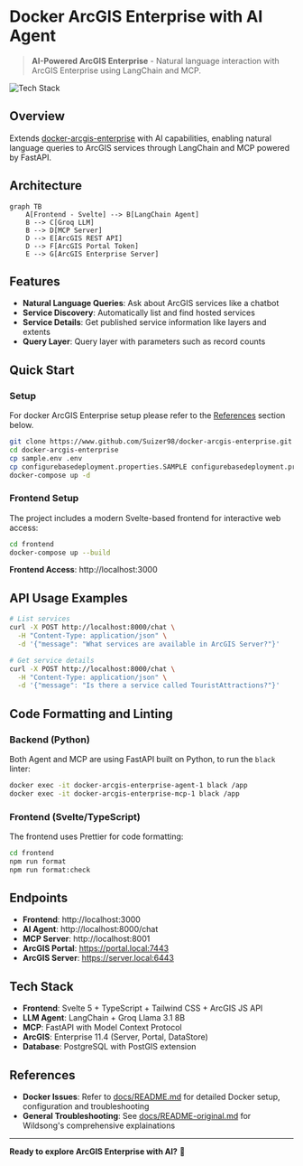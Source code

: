 # Docker ArcGIS Enterprise with AI Agent

> **AI-Powered ArcGIS Enterprise** - Natural language interaction with ArcGIS Enterprise using LangChain and MCP.

![Tech Stack](https://skillicons.dev/icons?i=docker,svelte,typescript,tailwindcss,python,fastapi,postgresql,ubuntu,bash,npm)

## Overview

Extends [docker-arcgis-enterprise](https://github.com/Wildsong/docker-arcgis-enterprise) with AI capabilities, enabling natural language queries to ArcGIS services through LangChain and MCP powered by FastAPI.

## Architecture

```mermaid
graph TB
    A[Frontend - Svelte] --> B[LangChain Agent]
    B --> C[Groq LLM]
    B --> D[MCP Server]
    D --> E[ArcGIS REST API]
    D --> F[ArcGIS Portal Token]
    E --> G[ArcGIS Enterprise Server]
```

## Features

- **Natural Language Queries**: Ask about ArcGIS services like a chatbot
- **Service Discovery**: Automatically list and find hosted services
- **Service Details**: Get published service information like layers and extents
- **Query Layer**: Query layer with parameters such as record counts

## Quick Start

### Setup
For docker ArcGIS Enterprise setup please refer to the [References](#references) section below.

```bash
git clone https://www.github.com/Suizer98/docker-arcgis-enterprise.git
cd docker-arcgis-enterprise
cp sample.env .env
cp configurebasedeployment.properties.SAMPLE configurebasedeployment.properties
docker-compose up -d
```

### Frontend Setup

The project includes a modern Svelte-based frontend for interactive web access:

```bash
cd frontend
docker-compose up --build
```

**Frontend Access**: http://localhost:3000

## API Usage Examples

```bash
# List services
curl -X POST http://localhost:8000/chat \
  -H "Content-Type: application/json" \
  -d '{"message": "What services are available in ArcGIS Server?"}'

# Get service details
curl -X POST http://localhost:8000/chat \
  -H "Content-Type: application/json" \
  -d '{"message": "Is there a service called TouristAttractions?"}'
```

## Code Formatting and Linting

### Backend (Python)
Both Agent and MCP are using FastAPI built on Python, to run the `black` linter:

```bash
docker exec -it docker-arcgis-enterprise-agent-1 black /app
docker exec -it docker-arcgis-enterprise-mcp-1 black /app
```

### Frontend (Svelte/TypeScript)
The frontend uses Prettier for code formatting:

```bash
cd frontend
npm run format
npm run format:check
```

## Endpoints

- **Frontend**: http://localhost:3000
- **AI Agent**: http://localhost:8000/chat
- **MCP Server**: http://localhost:8001
- **ArcGIS Portal**: https://portal.local:7443
- **ArcGIS Server**: https://server.local:6443

## Tech Stack

- **Frontend**: Svelte 5 + TypeScript + Tailwind CSS + ArcGIS JS API
- **LLM Agent**: LangChain + Groq Llama 3.1 8B
- **MCP**: FastAPI with Model Context Protocol
- **ArcGIS**: Enterprise 11.4 (Server, Portal, DataStore)
- **Database**: PostgreSQL with PostGIS extension

## References

- **Docker Issues**: Refer to [docs/README.md](docs/README.md) for detailed Docker setup, configuration and troubleshooting
- **General Troubleshooting**: See [docs/README-original.md](docs/README-original.md) for Wildsong's comprehensive explainations
---

**Ready to explore ArcGIS Enterprise with AI?** 🚀
